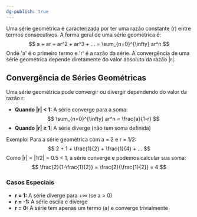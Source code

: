 ```yaml
---
dg-publish: true
---
```


Uma série geométrica é caracterizada por ter uma razão constante (r) entre termos consecutivos. A forma geral de uma série geométrica é:
$$
 a + ar + ar^2 + ar^3 + … = \sum_{n=0}^{\infty} ar^n 
$$
Onde 'a' é o primeiro termo e 'r' é a razão da série. A convergência de uma série geométrica depende diretamente do valor absoluto da razão |r|.

## Convergência de Séries Geométricas

Uma série geométrica pode convergir ou divergir dependendo do valor da razão r:

- **Quando |r| < 1:** A série converge para a soma:
$$
 \sum_{n=0}^{\infty} ar^n = \frac{a}{1-r} 
$$
- **Quando |r| ≥ 1:** A série diverge (não tem soma definida)

Exemplo: Para a série geométrica com a = 2 e r = 1/2:
$$
 2 + 1 + \frac{1}{2} + \frac{1}{4} + … 
$$
Como |r| = |1/2| = 0.5 < 1, a série converge e podemos calcular sua soma:
$$
 \frac{2}{1-\frac{1}{2}} = \frac{2}{\frac{1}{2}} = 4 
$$
### Casos Especiais

- **r = 1:** A série diverge para +∞ (se a > 0)
- **r = -1:** A série oscila e diverge
- **r = 0:** A série tem apenas um termo (a) e converge trivialmente
